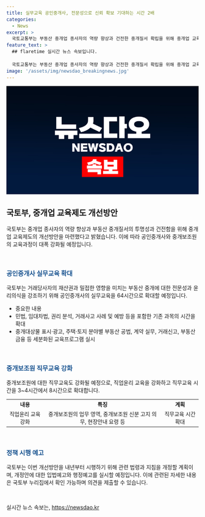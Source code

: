 ```yaml
---
title: 실무교육 공인중개사, 전문성으로 신뢰 확보 기대하는 시간 2배
categories:
  - News
excerpt: >
  국토교통부는 부동산 중개업 종사자의 역량 향상과 건전한 중개질서 확립을 위해 중개업 교육제도를 개선하고, 공인중개사의 실무교육 시간을 64시간으로 확대하여 실습 위주의 교육프로그램을 운영할 예정이다. 이에 따라 중개보조원의 직무교육 시간도 8시간으로 확대하고 직업윤리 교육을 강화하여 중개서비스의 질을 높이고 국민 신뢰를 회복하고자 한다. 국토부는 이를 내년부터 적용할 계획이며, 관련 지침의 개정과 입법예고, 행정예고를 진행할 예정이다. (150자)
feature_text: >
  ## flaretime 실시간 뉴스 속보입니다.

  국토교통부는 부동산 중개업 종사자의 역량 향상과 건전한 중개질서 확립을 위해 중개업 교육제도를 개선하고, 공인중개사의 실무교육 시간을 64시간으로 확대하여 실습 위주의 교육프로그램을 운영할 예정이다. 이에 따라 중개보조원의 직무교육 시간도 8시간으로 확대하고 직업윤리 교육을 강화하여 중개서비스의 질을 높이고 국민 신뢰를 회복하고자 한다. 국토부는 이를 내년부터 적용할 계획이며, 관련 지침의 개정과 입법예고, 행정예고를 진행할 예정이다. (150자)
image: '/assets/img/newsdao_breakingnews.jpg'
---
```


<p><img src="/assets/img/newsdao_breakingnews.jpg" alt="flaretime 속보" /></p>

<h2 data-ke-size="size26">국토부, 중개업 교육제도 개선방안</h2>

<p>국토부는 중개업 종사자의 역량 향상과 부동산 중개질서의 투명성과 건전함을 위해 중개업 교육제도의 개선방안을 마련했다고 밝혔습니다. 이에 따라 공인중개사와 중개보조원의 교육과정이 대폭 강화될 예정입니다.</p>

<p data-ke-size="size16">&nbsp;</p>

<h3 data-ke-size="size24"><b><span style="color: #1a5490;">공인중개사 실무교육 확대</span></b></h3>

<p>국토부는 거래당사자의 재산권과 밀접한 영향을 미치는 부동산 중개에 대한 전문성과 윤리의식을 강조하기 위해 공인중개사의 실무교육을 64시간으로 확대할 예정입니다.</p>

<ul>
  <li>중요한 내용</li>
  <li>민법, 임대차법, 권리 분석, 거래사고 사례 및 예방 등을 포함한 기존 과목의 시간을 확대</li>
  <li>중개대상물 표시·광고, 주택·토지 분야별 부동산 공법, 계약 실무, 거래신고, 부동산 금융 등 세분화된 교육프로그램 실시</li>
</ul>

<p data-ke-size="size16">&nbsp;</p>

<h3 data-ke-size="size24"><b><span style="color: #1a5490;">중개보조원 직무교육 강화</span></b></h3>

<p>중개보조원에 대한 직무교육도 강화될 예정으로, 직업윤리 교육을 강화하고 직무교육 시간을 3~4시간에서 8시간으로 확대합니다.</p>

<table>
  <colgroup><col><col><col></colgroup>
  <tr>
    <td style="text-align: center; height: 17px;"><b>내용</b></td>
    <td style="text-align: center; height: 17px;"><b>특징</b></td>
    <td style="text-align: center; height: 17px;"><b>계획</b></td>
  </tr>
  <tr>
    <td style="text-align: center; height: 17px;">직업윤리 교육 강화</td>
    <td style="text-align: center; height: 17px;">중개보조원의 업무 영역, 중개보조원 신분 고지 의무, 현장안내 요령 등</td>
    <td style="text-align: center; height: 17px;">직무교육 시간 확대</td>
  </tr>
</table>

<p data-ke-size="size16">&nbsp;</p>

<h3 data-ke-size="size24"><b><span style="color: #1a5490;">정책 시행 예고</span></b></h3>

<p>국토부는 이번 개선방안을 내년부터 시행하기 위해 관련 법령과 지침을 개정할 계획이며, 개정안에 대한 입법예고와 행정예고를 실시할 예정입니다. 이에 관련된 자세한 내용은 국토부 누리집에서 확인 가능하며 의견을 제출할 수 있습니다.</p>

<p data-ke-size="size16">&nbsp;</p>
실시간 뉴스 속보는, <a href="https://newsdao.kr" rel="dofollow">https://newsdao.kr</a>


